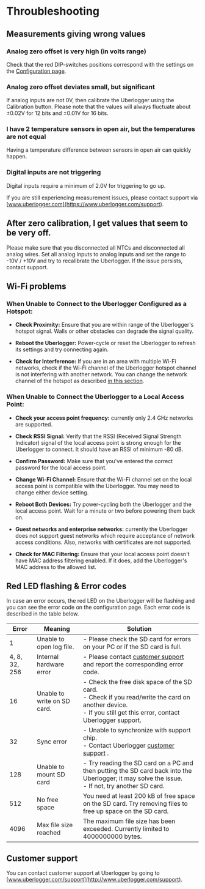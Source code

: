# Throubleshooting

## Measurements giving wrong values

### Analog zero offset is very high (in volts range)

Check that the red DIP-switches positions correspond with the settings
on the [Configuration page](Configuration#analog--digital-channels).

### Analog zero offset deviates small, but significant

If analog inputs are not 0V, then calibrate the Uberlogger using the
Calibration button. Please note that the values will always fluctuate
about ±0.02V for 12 bits and ±0.01V for 16 bits.

### I have 2 temperature sensors in open air, but the temperatures are not equal

Having a temperature difference between sensors in open air can quickly
happen.

### Digital inputs are not triggering

Digital inputs require a minimum of 2.0V for triggering to go up.

If you are still experiencing measurement issues, please contact support
via
[www.uberlogger.com](https://www.uberlogger.com/support).

## After zero calibration, I get values that seem to be very off.

Please make sure that you disconnected all NTCs and disconnected all analog wires. Set all analog inputs to analog inputs and set the range to -10V / +10V and try to recalibrate the Uberlogger. If the issue persists, contact support.

## Wi-Fi problems

### When Unable to Connect to the Uberlogger Configured as a Hotspot:

- **Check Proximity:** Ensure that you are within range of the
  Uberlogger\'s hotspot signal. Walls or other obstacles can degrade
  the signal quality.

- **Reboot the Uberlogger:** Power-cycle or reset the Uberlogger to
  refresh its settings and try connecting again.

- **Check for Interference:** If you are in an area with multiple
  Wi-Fi networks, check if the Wi-Fi channel of the Uberlogger hotspot
  channel is not interfering with another network. You can change the
  network channel of the hotspot as described [in this section](Configuration#hotspot-wi-fi-channel).

### When Unable to Connect the Uberlogger to a Local Access Point:

- **Check your access point frequency:** currently only 2.4 GHz
  networks are supported.

- **Check RSSI Signal:** Verify that the RSSI (Received Signal
  Strength Indicator) signal of the local access point is strong
  enough for the Uberlogger to connect. It should have an RSSI of
  minimum -80 dB.

- **Confirm Password:** Make sure that you've entered the correct
  password for the local access point.

- **Change Wi-Fi Channel:** Ensure that the Wi-Fi channel set on the
  local access point is compatible with the Uberlogger. You may need
  to change either device setting.

- **Reboot Both Devices:** Try power-cycling both the Uberlogger and
  the local access point. Wait for a minute or two before powering
  them back on.

- **Guest networks and enterprise networks:** currently the Uberlogger
  does not support guest networks which require acceptance of network
  access conditions. Also, networks with certificates are not
  supported.

- **Check for MAC Filtering:** Ensure that your local access point
  doesn't have MAC address filtering enabled. If it does, add the
  Uberlogger's MAC address to the allowed list.

## Red LED flashing & Error codes

In case an error occurs, the red LED on the Uberlogger will be flashing
and you can see the error code on the configuration page. Each error
code is described in the table below.

| Error         | Meaning                     | Solution                                                                                                                                                               |
| ------------- | --------------------------- | ---------------------------------------------------------------------------------------------------------------------------------------------------------------------- |
| 1             | Unable to open log file.    | - Please check the SD card for errors on your PC or if the SD card is full.                                                                                            |
| 4, 8, 32, 256 | Internal hardware error     | - Please contact [customer support](https://www.uberlogger.com/support) and report the corresponding error code.                                                       |
| 16            | Unable to write on SD card. | - Check the free disk space of the SD card. <br/>- Check if you read/write the card on another device. <br/>- If you still get this error, contact Uberlogger support. |
| 32            | Sync error                  | - Unable to synchronize with support chip. <br/>- Contact Uberlogger [customer support](https://www.uberlogger.com/support) .                                          |
| 128           | Unable to mount SD card     | - Try reading the SD card on a PC and then putting the SD card back into the Uberlogger; it may solve the issue. <br/>- If not, try another SD card.                   |
| 512           | No free space               | You need at least 200 kB of free space on the SD card. Try removing files to free up space on the SD card.                                                             |
| 4096          | Max file size reached       | The maximum file size has been exceeded. Currently limited to 4000000000 bytes.                                                                                        |

## Customer support

You can contact customer support at Uberlogger by going to
[www.uberlogger.com/support](http://www.uberlogger.com/support).
